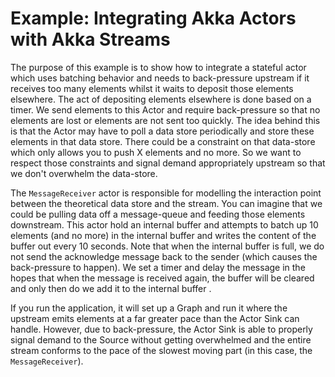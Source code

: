 # Example: Integrating Akka Actors with Akka Streams #

The purpose of this example is to show how to integrate a stateful actor which uses batching behavior and needs to 
back-pressure upstream if it receives too many elements whilst it waits to deposit those elements elsewhere. The act of
depositing elements elsewhere is done based on a timer. We send elements to this Actor and require back-pressure so that
no elements are lost or elements are not sent too quickly. The idea behind this is that the Actor may have to poll a 
data store periodically and store these elements in that data store. There could be a constraint on that data-store 
which only allows you to push X elements and no more. So we want to respect those constraints and signal demand
appropriately upstream so that we don't overwhelm the data-store.

The `MessageReceiver` actor is responsible for modelling the interaction point between the theoretical data store and 
the stream. You can imagine that we could be pulling data off a message-queue and feeding those elements downstream. 
This actor hold an internal buffer and attempts to batch up 10 elements (and no more) in the internal buffer and writes 
the content of the buffer out every 10 seconds. Note that when the internal buffer is full, we do not send the 
acknowledge message back to the sender (which causes the back-pressure to happen). We set a timer and delay the message
in the hopes that when the message is received again, the buffer will be cleared and only then do we add it to the
internal buffer .

If you run the application, it will set up a Graph and run it where the upstream emits elements at a far greater pace 
than the Actor Sink can handle. However, due to back-pressure, the Actor Sink is able to properly signal demand to the 
Source without getting overwhelmed and the entire stream conforms to the pace of the slowest moving part (in this case, 
the `MessageReceiver`).
